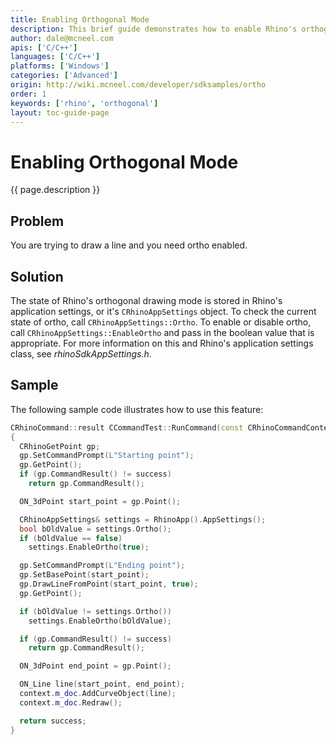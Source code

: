 ```yaml
---
title: Enabling Orthogonal Mode
description: This brief guide demonstrates how to enable Rhino's orthogonal mode using C/C++.
author: dale@mcneel.com
apis: ['C/C++']
languages: ['C/C++']
platforms: ['Windows']
categories: ['Advanced']
origin: http://wiki.mcneel.com/developer/sdksamples/ortho
order: 1
keywords: ['rhino', 'orthogonal']
layout: toc-guide-page
---
```


# Enabling Orthogonal Mode

{{ page.description }}

## Problem

You are trying to draw a line and you need ortho enabled.

## Solution

The state of Rhino's orthogonal drawing mode is stored in Rhino's application settings, or it's `CRhinoAppSettings` object.  To check the current state of ortho, call `CRhinoAppSettings::Ortho`.  To enable or disable ortho, call `CRhinoAppSettings::EnableOrtho` and pass in the boolean value that is appropriate.  For more information on this and Rhino's application settings class, see *rhinoSdkAppSettings.h*.

## Sample

The following sample code illustrates how to use this feature:

```cpp
CRhinoCommand::result CCommandTest::RunCommand(const CRhinoCommandContext& context)
{
  CRhinoGetPoint gp;
  gp.SetCommandPrompt(L"Starting point");
  gp.GetPoint();
  if (gp.CommandResult() != success)
    return gp.CommandResult();

  ON_3dPoint start_point = gp.Point();

  CRhinoAppSettings& settings = RhinoApp().AppSettings();
  bool bOldValue = settings.Ortho();
  if (bOldValue == false)
    settings.EnableOrtho(true);

  gp.SetCommandPrompt(L"Ending point");
  gp.SetBasePoint(start_point);
  gp.DrawLineFromPoint(start_point, true);
  gp.GetPoint();

  if (bOldValue != settings.Ortho())
    settings.EnableOrtho(bOldValue);

  if (gp.CommandResult() != success)
    return gp.CommandResult();

  ON_3dPoint end_point = gp.Point();

  ON_Line line(start_point, end_point);
  context.m_doc.AddCurveObject(line);
  context.m_doc.Redraw();

  return success;
}
```
